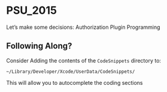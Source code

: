 # PSU_2015
Let’s make some decisions: Authorization Plugin Programming

## Following Along?
Consider Adding the contents of the `CodeSnippets` directory to:
```
~/Library/Developer/Xcode/UserData/CodeSnippets/
```
This will allow you to autocomplete the coding sections

